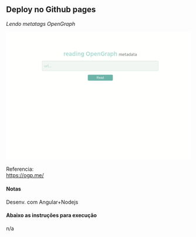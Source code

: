 ## Deploy no Github pages
*Lendo metatags OpenGraph* 


![](og.gif)

Referencia:<br>
<a href="https://ogp.me/">https://ogp.me/</a>


#### Notas

Desenv. com Angular+Nodejs


#### Abaixo as instruções para execução


n/a

